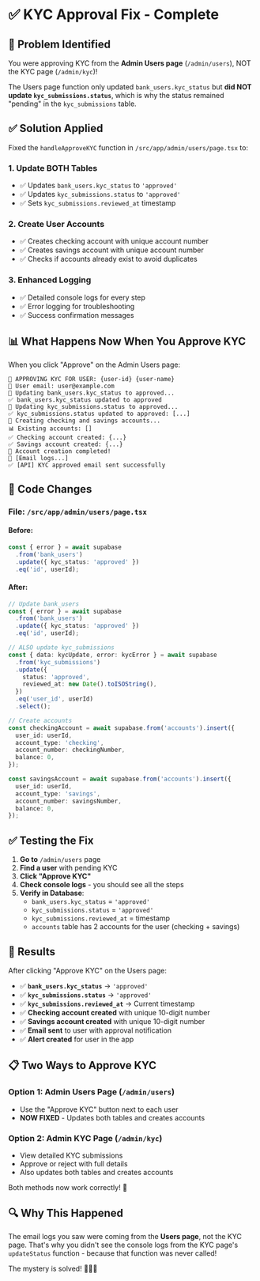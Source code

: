 # ✅ KYC Approval Fix - Complete

## 🎯 **Problem Identified**

You were approving KYC from the **Admin Users page** (`/admin/users`), NOT the KYC page (`/admin/kyc`)!

The Users page function only updated `bank_users.kyc_status` but **did NOT update `kyc_submissions.status`**, which is why the status remained "pending" in the `kyc_submissions` table.

## ✅ **Solution Applied**

Fixed the `handleApproveKYC` function in `/src/app/admin/users/page.tsx` to:

### **1. Update BOTH Tables**

- ✅ Updates `bank_users.kyc_status` to `'approved'`
- ✅ Updates `kyc_submissions.status` to `'approved'`
- ✅ Sets `kyc_submissions.reviewed_at` timestamp

### **2. Create User Accounts**

- ✅ Creates checking account with unique account number
- ✅ Creates savings account with unique account number
- ✅ Checks if accounts already exist to avoid duplicates

### **3. Enhanced Logging**

- ✅ Detailed console logs for every step
- ✅ Error logging for troubleshooting
- ✅ Success confirmation messages

## 📊 **What Happens Now When You Approve KYC**

When you click "Approve" on the Admin Users page:

```
🎯 APPROVING KYC FOR USER: {user-id} {user-name}
📧 User email: user@example.com
🔄 Updating bank_users.kyc_status to approved...
✅ bank_users.kyc_status updated to approved
🔄 Updating kyc_submissions.status to approved...
✅ kyc_submissions.status updated to approved: [...]
🏦 Creating checking and savings accounts...
📊 Existing accounts: []
✅ Checking account created: {...}
✅ Savings account created: {...}
🎉 Account creation completed!
📧 [Email logs...]
✅ [API] KYC approved email sent successfully
```

## 🔧 **Code Changes**

### **File**: `/src/app/admin/users/page.tsx`

#### **Before:**

```typescript
const { error } = await supabase
  .from('bank_users')
  .update({ kyc_status: 'approved' })
  .eq('id', userId);
```

#### **After:**

```typescript
// Update bank_users
const { error } = await supabase
  .from('bank_users')
  .update({ kyc_status: 'approved' })
  .eq('id', userId);

// ALSO update kyc_submissions
const { data: kycUpdate, error: kycError } = await supabase
  .from('kyc_submissions')
  .update({
    status: 'approved',
    reviewed_at: new Date().toISOString(),
  })
  .eq('user_id', userId)
  .select();

// Create accounts
const checkingAccount = await supabase.from('accounts').insert({
  user_id: userId,
  account_type: 'checking',
  account_number: checkingNumber,
  balance: 0,
});

const savingsAccount = await supabase.from('accounts').insert({
  user_id: userId,
  account_type: 'savings',
  account_number: savingsNumber,
  balance: 0,
});
```

## ✅ **Testing the Fix**

1. **Go to** `/admin/users` page
2. **Find a user** with pending KYC
3. **Click "Approve KYC"**
4. **Check console logs** - you should see all the steps
5. **Verify in Database**:
   - `bank_users.kyc_status` = `'approved'`
   - `kyc_submissions.status` = `'approved'`
   - `kyc_submissions.reviewed_at` = timestamp
   - `accounts` table has 2 accounts for the user (checking + savings)

## 🎯 **Results**

After clicking "Approve KYC" on the Users page:

- ✅ **`bank_users.kyc_status`** → `'approved'`
- ✅ **`kyc_submissions.status`** → `'approved'`
- ✅ **`kyc_submissions.reviewed_at`** → Current timestamp
- ✅ **Checking account created** with unique 10-digit number
- ✅ **Savings account created** with unique 10-digit number
- ✅ **Email sent** to user with approval notification
- ✅ **Alert created** for user in the app

## 📋 **Two Ways to Approve KYC**

### **Option 1: Admin Users Page** (`/admin/users`)

- Use the "Approve KYC" button next to each user
- **NOW FIXED** - Updates both tables and creates accounts

### **Option 2: Admin KYC Page** (`/admin/kyc`)

- View detailed KYC submissions
- Approve or reject with full details
- Also updates both tables and creates accounts

Both methods now work correctly! 🎉

## 🔍 **Why This Happened**

The email logs you saw were coming from the **Users page**, not the KYC page. That's why you didn't see the console logs from the KYC page's `updateStatus` function - because that function was never called!

The mystery is solved! 🕵️‍♂️✅
